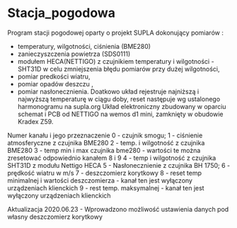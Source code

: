 # Stacja_pogodowa
Program stacji pogodowej oparty o projekt SUPLA dokonujący pomiarów :
  * temperatury, wilgotności, ciśnienia (BME280)
  * zanieczyszczenia powietrza (SDS0111)
  * modułem HECA(NETTIGO) z czujnikiem  temperatury i wilgotności - SHT31D w celu zmniejszenia błędu pomiarów przy dużej wilgotności,
  * pomiar predkości wiatru, 
  * pomiar opadów deszczu ,
  * pomiar nasłonecznienia.
Doatkowo układ rejestruje  najniższą i najwyższą temperaturę w ciągu doby, reset następuje wg ustalonego harmonogramu na supla.org
Układ elektroniczny zbudowany w oparciu schemat i PCB od NETTIGO na wemos d1 mini, zamknięty w obudowie Kradex Z59.

Numer kanału i jego przeznaczenie
 0 - czujnik smogu;
 1 - ciśnienie atmosferyczne z czujnika BME280
 2 - temp. i wilgotność z czujnika BME280
 3 - temp min i max czujnika bme280 - wartości te można zresetować odpowiednio kanałem 8 i 9
 4 - temp i wilgotność z czujnika SHT31D z modułu Nettigo HECA
 5 - Nasłonecznienie z czujnika BH 1750;
 6 - prędkość wiatru w m/s
 7 - deszczomierz korytkowy 
 8 - reset temp minimalnej i wartości deszczomierza - kanał ten jest wyłączony  urządzeniach klienckich
 9 - rest temp. maksymalnej - kanał ten jest wyłączony  urządzeniach klienckich
 
Aktualizacja 2020.06.23 - Wprowadzono możliwość ustawienia danych pod własny deszczomierz korytkowy
